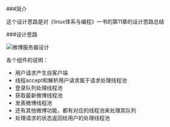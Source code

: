 ###简介

这个设计思路是对《linux体系与编程》一书的第11章的设计思路总结

###设计思路

![微博服务器设计](http://i.imgur.com/FypiqVZ.png)

各个组件的说明：

- 用户请求产生自客户端
- 线程accept和解析用户请求属于请求处理线程池
- 登录队列处理线程池
- 获取最新微博线程池
- 发表微博线程池
- 还有其他微博功能，都有对应的线程池来处理其队列
- 处理请求的状态返回给用户的处理线程池



